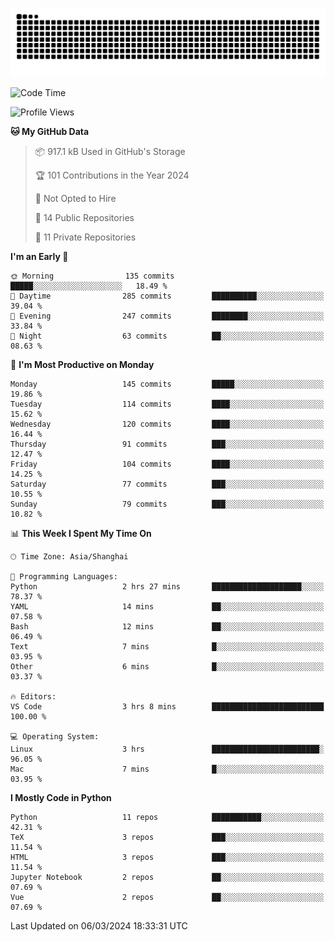 ![](https://raw.githubusercontent.com/BorisYang326/BorisYang326/output/github-contribution-grid-snake-dark.svg)

<!--START_SECTION:waka-->
![Code Time](http://img.shields.io/badge/Code%20Time-39%20hrs%2054%20mins-blue)

![Profile Views](http://img.shields.io/badge/Profile%20Views-0-blue)

**🐱 My GitHub Data** 

> 📦 917.1 kB Used in GitHub's Storage 
 > 
> 🏆 101 Contributions in the Year 2024
 > 
> 🚫 Not Opted to Hire
 > 
> 📜 14 Public Repositories 
 > 
> 🔑 11 Private Repositories 
 > 
**I'm an Early 🐤** 

```text
🌞 Morning                135 commits         █████░░░░░░░░░░░░░░░░░░░░   18.49 % 
🌆 Daytime                285 commits         ██████████░░░░░░░░░░░░░░░   39.04 % 
🌃 Evening                247 commits         ████████░░░░░░░░░░░░░░░░░   33.84 % 
🌙 Night                  63 commits          ██░░░░░░░░░░░░░░░░░░░░░░░   08.63 % 
```
📅 **I'm Most Productive on Monday** 

```text
Monday                   145 commits         █████░░░░░░░░░░░░░░░░░░░░   19.86 % 
Tuesday                  114 commits         ████░░░░░░░░░░░░░░░░░░░░░   15.62 % 
Wednesday                120 commits         ████░░░░░░░░░░░░░░░░░░░░░   16.44 % 
Thursday                 91 commits          ███░░░░░░░░░░░░░░░░░░░░░░   12.47 % 
Friday                   104 commits         ████░░░░░░░░░░░░░░░░░░░░░   14.25 % 
Saturday                 77 commits          ███░░░░░░░░░░░░░░░░░░░░░░   10.55 % 
Sunday                   79 commits          ███░░░░░░░░░░░░░░░░░░░░░░   10.82 % 
```


📊 **This Week I Spent My Time On** 

```text
🕑︎ Time Zone: Asia/Shanghai

💬 Programming Languages: 
Python                   2 hrs 27 mins       ████████████████████░░░░░   78.37 % 
YAML                     14 mins             ██░░░░░░░░░░░░░░░░░░░░░░░   07.58 % 
Bash                     12 mins             ██░░░░░░░░░░░░░░░░░░░░░░░   06.49 % 
Text                     7 mins              █░░░░░░░░░░░░░░░░░░░░░░░░   03.95 % 
Other                    6 mins              █░░░░░░░░░░░░░░░░░░░░░░░░   03.37 % 

🔥 Editors: 
VS Code                  3 hrs 8 mins        █████████████████████████   100.00 % 

💻 Operating System: 
Linux                    3 hrs               ████████████████████████░   96.05 % 
Mac                      7 mins              █░░░░░░░░░░░░░░░░░░░░░░░░   03.95 % 
```

**I Mostly Code in Python** 

```text
Python                   11 repos            ███████████░░░░░░░░░░░░░░   42.31 % 
TeX                      3 repos             ███░░░░░░░░░░░░░░░░░░░░░░   11.54 % 
HTML                     3 repos             ███░░░░░░░░░░░░░░░░░░░░░░   11.54 % 
Jupyter Notebook         2 repos             ██░░░░░░░░░░░░░░░░░░░░░░░   07.69 % 
Vue                      2 repos             ██░░░░░░░░░░░░░░░░░░░░░░░   07.69 % 
```




 Last Updated on 06/03/2024 18:33:31 UTC
<!--END_SECTION:waka-->
